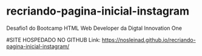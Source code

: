 # recriando-pagina-inicial-instagram
 Desafio1 do Bootcamp HTML Web Developer da Digtal Innovation One 
 
 #SITE HOSPEDADO NO GITHUB
 Link: https://nosleinad.github.io/recriando-pagina-inicial-instagram/

